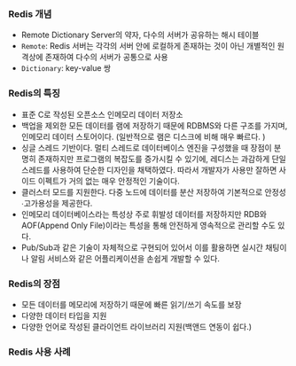 ### Redis 개념

- Remote Dictionary Server의 약자, 다수의 서버가 공유하는 해시 테이블
- `Remote`: Redis 서버는 각각의 서버 안에 로컬하게 존재하는 것이 아닌 개별적인 원격상에 존재하여 다수의 서버가 공통으로 사용
- `Dictionary`: key-value 쌍

### Redis의 특징

- 표준 C로 작성된 오픈소스 인메모리 데이터 저장소
- 백업을 제외한 모든 데이터를 램에 저장하기 때문에 RDBMS와 다른 구조를 가지며, 인메모리 데이터 스토어이다. (일반적으로 램은 디스크에 비해 매우 빠르다. )
- 싱글 스레드 기반이다. 멀티 스레드로 데이터베이스 엔진을 구성했을 때 장점이 분명히 존재하지만 프로그램의 복잡도를 증가시킬 수 있기에, 레디스는 과감하게 단일 스레드를 사용하여 단순한 디자인을 채택하였다. 따라서 개발자가 사용만 잘하면 사이드 이펙트가 거의 없는 매우 안정적인 기술이다.
- 클러스터 모드를 지원한다. 다중 노드에 데이터를 분산 저장하여 기본적으로 안정성∙고가용성을 제공한다.
- 인메모리 데이터베이스라는 특성상 주로 휘발성 데이터를 저장하지만 RDB와 AOF(Append Only File)이라는 특성을 통해 안전하게 영속적으로 관리할 수도 있다.
- Pub/Sub과 같은 기술이 자체적으로 구현되어 있어서 이를 활용하면 실시간 채팅이나 알림 서비스와 같은 어플리케이션을 손쉽게 개발할 수 있다.

### Redis의 장점

- 모든 데이터를 메모리에 저장하기 때문에 빠른 읽기/쓰기 속도를 보장
- 다양한 데이터 타입을 지원
- 다양한 언어로 작성된 클라이언트 라이브러리 지원(백앤드 연동이 쉽다.)

### Redis 사용 사례
